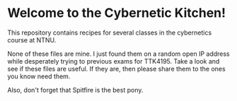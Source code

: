 # Welcome to the Cybernetic Kitchen!

This repository contains recipes for several classes in the cybernetics course at NTNU.

None of these files are mine. I just found them on a random open IP address while desperately trying to previous exams for TTK4195.
Take a look and see if these files are useful. If they are, then please share them to the ones you know need them.

Also, don't forget that Spitfire is the best pony.
